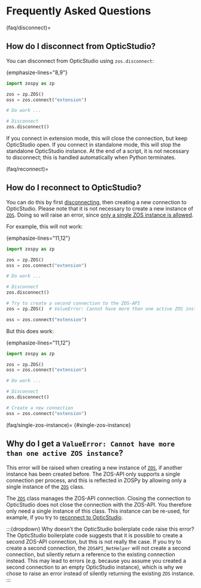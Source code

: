 # Frequently Asked Questions

(faq/disconnect)=
## How do I disconnect from OpticStudio?

You can disconnect from OpticStudio using `zos.disconnect`:

{emphasize-lines="8,9"}
```python
import zospy as zp

zos = zp.ZOS()
oss = zos.connect("extension")

# Do work ...

# Disconnect
zos.disconnect()
```

If you connect in extension mode, this will close the connection, but keep OpticStudio open.
If you connect in standalone mode, this will stop the standalone OpticStudio instance.
At the end of a script, it is not necessary to disconnect; this is handled automatically when Python terminates.

(faq/reconnect)=
## How do I reconnect to OpticStudio?

You can do this by first [disconnecting](faq/disconnect), then creating a new connection to OpticStudio.
Please note that it is not necessary to create a new instance of [`ZOS`](zospy.zpcore.ZOS). Doing so will 
raise an error, since [only a single ZOS instance is allowed](faq/single-zos-instance).

For example, this will not work:

{emphasize-lines="11,12"}
```python
import zospy as zp

zos = zp.ZOS()
oss = zos.connect("extension")

# Do work ...

# Disconnect
zos.disconnect()

# Try to create a second connection to the ZOS-API
zos = zp.ZOS()  # ValueError: Cannot have more than one active ZOS instance

oss = zos.connect("extension")
```

But this does work:

{emphasize-lines="11,12"}
```python
import zospy as zp

zos = zp.ZOS()
oss = zos.connect("extension")

# Do work ...

# Disconnect
zos.disconnect()

# Create a new connection
oss = zos.connect("extension")
```

(faq/single-zos-instance)=
{#single-zos-instance}
## Why do I get a `ValueError: Cannot have more than one active ZOS instance`?

This error will be raised when creating a new instance of [`ZOS`](zospy.zpcore.ZOS), 
if another instance has been created before. The ZOS-API only supports a single connection per process, and this is
reflected in ZOSPy by allowing only a single instance of the [`ZOS`](zospy.zpcore.ZOS) class.

The [`ZOS`](zospy.zpcore.ZOS) class manages the ZOS-API connection. Closing the connection to OpticStudio 
does not close the connection with the ZOS-API. You therefore only need a single instance of this class. This instance 
can be re-used, for example, if you try to [reconnect to OpticStudio](faq/reconnect).

:::{dropdown} Why doesn't the OpticStudio boilerplate code raise this error?
The OpticStudio boilerplate code suggests that it is possible to create a second ZOS-API connection, but this is not 
really the case. If you try to create a second connection, the `ZOSAPI_NetHelper` will not create a second connection,
but silently return a reference to the existing connection instead. This may lead to errors (e.g. because you assume 
you created a second connection to an empty OpticStudio instance), which is why we chose to raise an error instead of 
silently returning the existing `ZOS` instance.
:::
